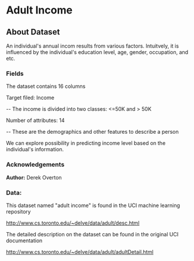 # Adult Income

## About Dataset 

An individual's annual incom results from various factors. Intuitvely, it is influenced by the individual's education level, age, gender, occupation, and etc. 

### Fields

The dataset contains 16 columns

Target filed: Income 

-- The income is divided into two classes: <=50K and > 50K

Number of attributes: 14

-- These are the demographics and other features to describe a person 

We can explore possibility in predicting income level based on the individual's information.

### Acknowledgements 

**Author:** Derek Overton

### Data:

This dataset named "adult income" is found in the UCI machine learning repository

http://www.cs.toronto.edu/~delve/data/adult/desc.html

The detailed description on the dataset can be found in the original UCI documentation

http://www.cs.toronto.edu/~delve/data/adult/adultDetail.html
